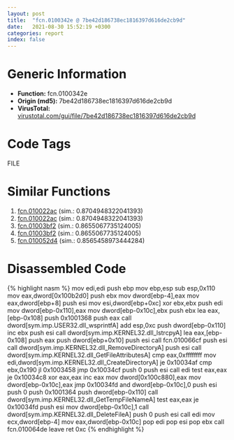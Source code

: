 ```yaml
---
layout: post
title:  "fcn.0100342e @ 7be42d186738ec1816397d616de2cb9d"
date:   2021-08-30 15:52:19 +0300
categories: report
index: false
---
```


# Generic Information
- **Function:** fcn.0100342e
- **Origin (md5):** 7be42d186738ec1816397d616de2cb9d
- **VirusTotal:** [virustotal.com/gui/file/7be42d186738ec1816397d616de2cb9d][virustotal_ref]

# Code Tags
<span class="tag" id="FILE">FILE</span>


# Similar Functions

1. [fcn.010022ac][similar_1_ref] (sim.: 0.8704948322041393)
2. [fcn.010022ac][similar_2_ref] (sim.: 0.8704948322041393)
3. [fcn.01003bf2][similar_3_ref] (sim.: 0.8655067735124005)
4. [fcn.01003bf2][similar_4_ref] (sim.: 0.8655067735124005)
5. [fcn.010052d4][similar_5_ref] (sim.: 0.8565458973444284)


# Disassembled Code

{% highlight nasm %}
mov edi,edi
push ebp
mov ebp,esp
sub esp,0x110
mov eax,dword[0x100b2d0]
push ebx
mov dword[ebp-4],eax
mov eax,dword[ebp+8]
push esi
mov esi,dword[ebp+0xc]
xor ebx,ebx
push edi
mov dword[ebp-0x110],eax
mov dword[ebp-0x10c],ebx
push ebx
lea eax,[ebp-0x108]
push 0x1001368
push eax
call dword[sym.imp.USER32.dll_wsprintfA]
add esp,0xc
push dword[ebp-0x110]
inc ebx
push esi
call dword[sym.imp.KERNEL32.dll_lstrcpyA]
lea eax,[ebp-0x108]
push eax
push dword[ebp+0x10]
push esi
call fcn.010066cf
push esi
call dword[sym.imp.KERNEL32.dll_RemoveDirectoryA]
push esi
call dword[sym.imp.KERNEL32.dll_GetFileAttributesA]
cmp eax,0xffffffff
mov edi,dword[sym.imp.KERNEL32.dll_CreateDirectoryA]
je 0x10034af
cmp ebx,0x190
jl 0x1003458
jmp 0x10034cf
push 0
push esi
call edi
test eax,eax
je 0x10034c8
xor eax,eax
inc eax
mov dword[0x100c880],eax
mov dword[ebp-0x10c],eax
jmp 0x10034fd
and dword[ebp-0x10c],0
push esi
push 0
push 0x1001364
push dword[ebp-0x110]
call dword[sym.imp.KERNEL32.dll_GetTempFileNameA]
test eax,eax
je 0x10034fd
push esi
mov dword[ebp-0x10c],1
call dword[sym.imp.KERNEL32.dll_DeleteFileA]
push 0
push esi
call edi
mov ecx,dword[ebp-4]
mov eax,dword[ebp-0x10c]
pop edi
pop esi
pop ebx
call fcn.010064de
leave 
ret 0xc
{% endhighlight %}


[similar_1_ref]: /report/fcn.010022ac@bcf1729ded12dd6e2e4c565a6c795602
[similar_2_ref]: /report/fcn.010022ac@7be42d186738ec1816397d616de2cb9d
[similar_3_ref]: /report/fcn.01003bf2@7be42d186738ec1816397d616de2cb9d
[similar_4_ref]: /report/fcn.01003bf2@bcf1729ded12dd6e2e4c565a6c795602
[similar_5_ref]: /report/fcn.010052d4@bcf1729ded12dd6e2e4c565a6c795602
[virustotal_ref]: https://www.virustotal.com/gui/file/7be42d186738ec1816397d616de2cb9d